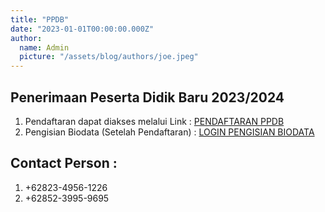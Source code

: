 ```yaml
---
title: "PPDB"
date: "2023-01-01T00:00:00.000Z"
author:
  name: Admin
  picture: "/assets/blog/authors/joe.jpeg"
---
```


## Penerimaan Peserta Didik Baru 2023/2024

1. Pendaftaran dapat diakses melalui Link : [PENDAFTARAN PPDB](https://aplikasi.man1kotabima.sch.id/ppdb/daftar)
2. Pengisian Biodata (Setelah Pendaftaran) : [LOGIN PENGISIAN BIODATA](https://aplikasi.man1kotabima.sch.id/)

## Contact Person :

1. +62823-4956-1226
2. +62852-3995-9695
